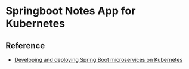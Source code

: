 # Springboot Notes App for Kubernetes


## Reference

-   [Developing and deploying Spring Boot microservices on Kubernetes](https://learnk8s.io/spring-boot-kubernetes-guide)